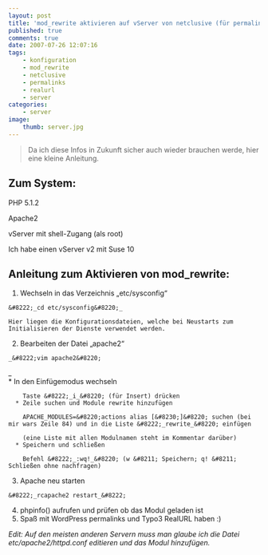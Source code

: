 ```yaml
---
layout: post
title: 'mod_rewrite aktivieren auf vServer von netclusive (für permalinks und RealURL)'
published: true
comments: true
date: 2007-07-26 12:07:16
tags:
    - konfiguration
    - mod_rewrite
    - netclusive
    - permalinks
    - realurl
    - server
categories:
    - server
image:
    thumb: server.jpg
---
```

> Da ich diese Infos in Zukunft sicher auch wieder brauchen werde, hier eine kleine Anleitung.



## Zum System:

PHP 5.1.2
  
Apache2
  
vServer mit shell-Zugang (als root)
  
Ich habe einen vServer v2 mit Suse 10

## Anleitung zum Aktivieren von mod_rewrite:

  1. Wechseln in das Verzeichnis &#8222;etc/sysconfig&#8220;
  
    &#8222;_cd etc/sysconfig&#8220;_
  
    Hier liegen die Konfigurationsdateien, welche bei Neustarts zum Initialisieren der Dienste verwendet werden.
  2. Bearbeiten der Datei &#8222;apache2&#8220;
  
    _&#8222;vim apache2&#8220;
  
_  
      * In den Einfügemodus wechseln
  
        Taste &#8222;_i_&#8220; (für Insert) drücken
      * Zeile suchen und Module rewrite hinzufügen
  
        APACHE_MODULES=&#8220;actions alias [&#8230;]&#8220; suchen (bei mir wars Zeile 84) und in die Liste &#8222;_rewrite_&#8220; einfügen
  
        (eine Liste mit allen Modulnamen steht im Kommentar darüber)
      * Speichern und schließen
  
        Befehl &#8222;_:wq!_&#8220; (w &#8211; Speichern; q! &#8211; Schließen ohne nachfragen)
  3. Apache neu starten
  
    &#8222;_rcapache2 restart_&#8222;
  4. phpinfo() aufrufen und prüfen ob das Modul geladen ist
  5. Spaß mit WordPress permalinks und Typo3 RealURL haben :)

_Edit: Auf den meisten anderen Servern muss man glaube ich die Datei etc/apache2/httpd.conf editieren und das Modul hinzufügen._